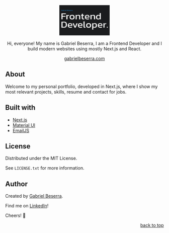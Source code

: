 <div align="center">
    <img src="/public/assets/images/preview.png" alt="Gabriel Beserra | Frontend Developer" width="160px" height="96px"/>
    <p>Hi, everyone! My name is Gabriel Beserra, I am a Frontend Developer and I build modern websites using mostly Next.js and React.</p>
</div>

<div align="center">
    <a href="https://gabrielbeserra.com/">gabrielbeserra.com</a>
</div>

## About

Welcome to my personal portfolio, developed in Next.js, where I show my most relevant projects, skills, resume and contact for jobs.

## Built with

- [Next.js](https://nextjs.org/)
- [Material UI](https://github.com/atlassian/react-beautiful-dnd)
- [EmailJS](https://www.emailjs.com/)

## License

Distributed under the MIT License.<br>

See `LICENSE.txt` for more information.

## Author

Created by [Gabriel Beserra](https://github.com/gbeserra95).

Find me on [LinkedIn](https://www.linkedin.com/in/-gabrielbeserra/)!

Cheers! 🍻

<div align="right">
    <a href="#">back to top</a>
</div>
